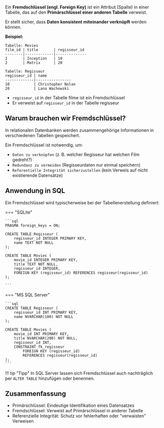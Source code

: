 Ein **Fremdschlüssel (engl. Foreign Key)** ist ein Attribut (Spalte) in einer Tabelle, das auf den **Primärschlüssel einer anderen Tabelle** verweist.

Er stellt sicher, dass **Daten konsistent miteinander verknüpft** werden können.

**Beispiel:**

```text
Tabelle: Movies
film_id | title       | regisseur_id
--------|-------------|--------------
1       | Inception   | 10
2       | Matrix      | 20

Tabelle: Regisseur
regisseur_id | name
-------------|----------------
10           | Christopher Nolan
20           | Lana Wachowski
```

- `regisseur_id` in der Tabelle filme ist ein Fremdschlüssel
- Er verweist auf `regisseur_id` in der Tabelle regisseur

## Warum brauchen wir Fremdschlüssel?

In relationalen Datenbanken werden zusammengehörige Informationen in verschiedenen Tabellen gespeichert.

Ein Fremdschlüssel ist notwendig, um:

- `Daten zu verknüpfen` (z. B. welcher Regisseur hat welchen Film gedreht?)
- `Redundanz zu vermeiden` (Regisseurdaten nur einmal speichern)
- `Referentielle Integrität sicherzustellen` (kein Verweis auf nicht existierende Datensätze)

## Anwendung in SQL

Ein Fremdschlüssel wird typischerweise bei der Tabellenerstellung definiert:

=== "SQLite"

    ```sql
    PRAGMA foreign_keys = ON;

    CREATE TABLE Regisseur (
        regisseur_id INTEGER PRIMARY KEY,
        name TEXT NOT NULL
    );

    CREATE TABLE Movies (
        movie_id INTEGER PRIMARY KEY,
        title TEXT NOT NULL,
        regisseur_id INTEGER,
        FOREIGN KEY (regisseur_id) REFERENCES regisseur(regisseur_id)
    );

    ```

=== "MS SQL Server"

    ```sql
    CREATE TABLE Regisseur (
        regisseur_id INT PRIMARY KEY,
        name NVARCHAR(100) NOT NULL
    );

    CREATE TABLE Movies (
        movie_id INT PRIMARY KEY,
        title NVARCHAR(200) NOT NULL,
        regisseur_id INT,
        CONSTRAINT fk_regisseur
            FOREIGN KEY (regisseur_id)
            REFERENCES regisseur(regisseur_id)
    );
    ```

!!! tip "Tipp"
    In SQL Server lassen sich Fremdschlüssel auch nachträglich per `ALTER TABLE` hinzufügen oder benennen.


## Zusammenfassung

- Primärschlüssel: Eindeutige Identifikation eines Datensatzes
- Fremdschlüssel: Verweist auf Primärschlüssel in anderer Tabelle
- Referenzielle Integrität: Schutz vor fehlerhaften oder "verwaisten" Verweisen



